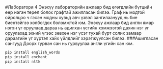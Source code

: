 #Лаборатори 4
Энэхүү лабораторийн ажлаар бид өгөгдлийн бүтцийн өөр нэгэн төрөл болох графтай ажилласан билээ. Граф нь модтой ойролцоо ч гэсэн модны хувьд авч үзвэл зангилаанууд нь бие биентэйгээ холбогдох боломжтой юм. Энэхүү ажлаар бид англи ямар нэгэн үг оруулаад дараа нь адилхан үсгийн хэмжээтэй дахин нэг үг оруулахад эхний үгээс зөвхөн нэг үсэг тухай бүрт солих замаар дараагийн үг хүртэл хайх үйлдлийг хэрэгжүүлсэн билээ. 
###Ашигласан сангууд
Доорх гурван сан нь гурвуулаа англи үгийн сан юм.
```python
pip install english_words
pip install enchant
pip install nltk
```